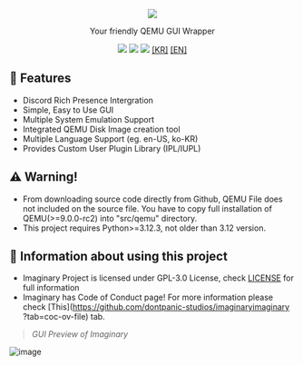 <p align="center">
	<img src="https://github.com/dontpanic-studios/imaginary-legacy/blob/main/github-resource/logo.png?raw=true">
</p>

<p align="center">Your friendly QEMU GUI Wrapper</p>  
<p align="center">
	<a href="https://github.com/dontpanic-studios/imaginary/releases/latest"><img src="https://img.shields.io/github/v/release/dontpanic-studios/imaginary?label=latest&style=for-the-badge&"></a>
	<a href="https://github.com/dontpanic-studios/imaginary/releases"><img src="https://img.shields.io/github/downloads/dontpanic-studios/imaginary/latest/imaginary-setup.exe?style=for-the-badge&"></a>
	<a href="https://github.com/dontpanic-studios/imaginary/graphs/contributors"><img src="https://img.shields.io/github/contributors/dontpanic-studios/imaginary?style=for-the-badge&"></a>
	<a href="https://github.com/dontpanic-studios/imaginary/blob/main/github-resource/README_KR.md">[KR]</a>
	<a href="https://github.com/dontpanic-studios/imaginary/blob/main/README.md">[EN]</a>
</p>  

## 👀 Features
- Discord Rich Presence Intergration
- Simple, Easy to Use GUI
- Multiple System Emulation Support
- Integrated QEMU Disk Image creation tool
- Multiple Language Support (eg. en-US, ko-KR)
- Provides Custom User Plugin Library (IPL/IUPL)
  
## ⚠ Warning!
- From downloading source code directly from Github, QEMU File does not included on the source file. You have to copy full installation of QEMU(>=9.0.0-rc2) into "src/qemu" directory.
- This project requires Python>=3.12.3, not older than 3.12 version.

## 📜 Information about using this project
- Imaginary Project is licensed under GPL-3.0 License, check [LICENSE](https://github.com/dontpanic-studios/imaginary-legacy/blob/main/LICENSE) for full information
- Imaginary has Code of Conduct page! For more information please check [This](https://github.com/dontpanic-studios/imaginaryimaginary ?tab=coc-ov-file) tab.

> *GUI Preview of Imaginary*
  
![image](https://github.com/dontpanic-studios/imaginary/assets/89384053/dd946ef7-9f54-4d22-9def-209c20204f7f)
